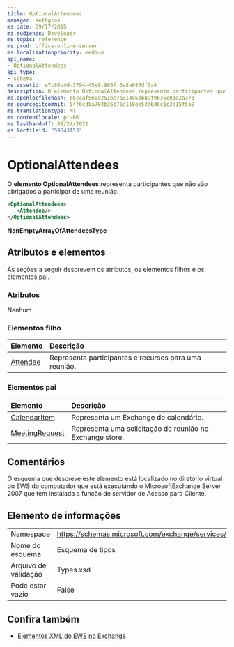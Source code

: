 ```yaml
---
title: OptionalAttendees
manager: sethgros
ms.date: 09/17/2015
ms.audience: Developer
ms.topic: reference
ms.prod: office-online-server
ms.localizationpriority: medium
api_name:
- OptionalAttendees
api_type:
- schema
ms.assetid: e7c80c4d-3794-45e9-986f-6a8a687df0a4
description: O elemento OptionalAttendees representa participantes que não são obrigados a participar de uma reunião.
ms.openlocfilehash: 66ccaf560d251be7a314d6abb9f9635c03a2a373
ms.sourcegitcommit: 54f6cd5a704b36b76d110ee53a6d6c1c3e15f5a9
ms.translationtype: MT
ms.contentlocale: pt-BR
ms.lasthandoff: 09/24/2021
ms.locfileid: "59543153"
---
```

# <a name="optionalattendees"></a>OptionalAttendees

O **elemento OptionalAttendees** representa participantes que não são obrigados a participar de uma reunião. 
  
```xml
<OptionalAttendees>
   <Attendee/>
</OptionalAttendees>
```

 **NonEmptyArrayOfAttendeesType**
## <a name="attributes-and-elements"></a>Atributos e elementos

As seções a seguir descrevem os atributos, os elementos filhos e os elementos pai.
  
### <a name="attributes"></a>Atributos

Nenhum
  
### <a name="child-elements"></a>Elementos filho

|**Elemento**|**Descrição**|
|:-----|:-----|
|[Attendee](attendee.md) <br/> |Representa participantes e recursos para uma reunião.  <br/> |
   
### <a name="parent-elements"></a>Elementos pai

|**Elemento**|**Descrição**|
|:-----|:-----|
|[CalendarItem](calendaritem.md) <br/> |Representa um Exchange de calendário.  <br/> |
|[MeetingRequest](meetingrequest.md) <br/> |Representa uma solicitação de reunião no Exchange store.  <br/> |
   
## <a name="remarks"></a>Comentários

O esquema que descreve este elemento está localizado no diretório virtual do EWS do computador que está executando o MicrosoftExchange Server 2007 que tem instalada a função de servidor de Acesso para Cliente.
  
## <a name="element-information"></a>Elemento de informações

|||
|:-----|:-----|
|Namespace  <br/> |https://schemas.microsoft.com/exchange/services/2006/types  <br/> |
|Nome do esquema  <br/> |Esquema de tipos  <br/> |
|Arquivo de validação  <br/> |Types.xsd  <br/> |
|Pode estar vazio  <br/> |False  <br/> |
   
## <a name="see-also"></a>Confira também



- [Elementos XML do EWS no Exchange](ews-xml-elements-in-exchange.md)


